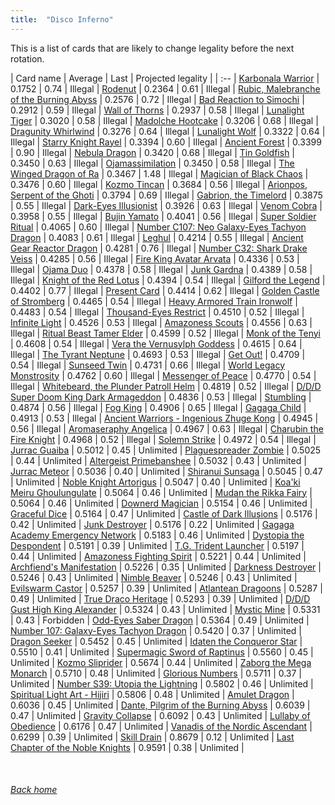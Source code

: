 ```yaml
---
title:  "Disco Inferno"
---
```


This is a list of cards that are likely to change legality before the next rotation.

| Card name | Average | Last | Projected legality |
| :-- |
[Karbonala Warrior](https://db.ygoprodeck.com/card/?search=Karbonala%20Warrior) | 0.1752 | 0.74 | Illegal |
[Rodenut](https://db.ygoprodeck.com/card/?search=Rodenut) | 0.2364 | 0.61 | Illegal |
[Rubic, Malebranche of the Burning Abyss](https://db.ygoprodeck.com/card/?search=Rubic,%20Malebranche%20of%20the%20Burning%20Abyss) | 0.2576 | 0.72 | Illegal |
[Bad Reaction to Simochi](https://db.ygoprodeck.com/card/?search=Bad%20Reaction%20to%20Simochi) | 0.2912 | 0.59 | Illegal |
[Wall of Thorns](https://db.ygoprodeck.com/card/?search=Wall%20of%20Thorns) | 0.2937 | 0.58 | Illegal |
[Lunalight Tiger](https://db.ygoprodeck.com/card/?search=Lunalight%20Tiger) | 0.3020 | 0.58 | Illegal |
[Madolche Hootcake](https://db.ygoprodeck.com/card/?search=Madolche%20Hootcake) | 0.3206 | 0.68 | Illegal |
[Dragunity Whirlwind](https://db.ygoprodeck.com/card/?search=Dragunity%20Whirlwind) | 0.3276 | 0.64 | Illegal |
[Lunalight Wolf](https://db.ygoprodeck.com/card/?search=Lunalight%20Wolf) | 0.3322 | 0.64 | Illegal |
[Starry Knight Rayel](https://db.ygoprodeck.com/card/?search=Starry%20Knight%20Rayel) | 0.3394 | 0.60 | Illegal |
[Ancient Forest](https://db.ygoprodeck.com/card/?search=Ancient%20Forest) | 0.3399 | 0.90 | Illegal |
[Nebula Dragon](https://db.ygoprodeck.com/card/?search=Nebula%20Dragon) | 0.3420 | 0.68 | Illegal |
[Tin Goldfish](https://db.ygoprodeck.com/card/?search=Tin%20Goldfish) | 0.3450 | 0.63 | Illegal |
[Ojamassimilation](https://db.ygoprodeck.com/card/?search=Ojamassimilation) | 0.3450 | 0.58 | Illegal |
[The Winged Dragon of Ra](https://db.ygoprodeck.com/card/?search=The%20Winged%20Dragon%20of%20Ra) | 0.3467 | 1.48 | Illegal |
[Magician of Black Chaos](https://db.ygoprodeck.com/card/?search=Magician%20of%20Black%20Chaos) | 0.3476 | 0.60 | Illegal |
[Kozmo Tincan](https://db.ygoprodeck.com/card/?search=Kozmo%20Tincan) | 0.3684 | 0.56 | Illegal |
[Arionpos, Serpent of the Ghoti](https://db.ygoprodeck.com/card/?search=Arionpos,%20Serpent%20of%20the%20Ghoti) | 0.3794 | 0.69 | Illegal |
[Gabrion, the Timelord](https://db.ygoprodeck.com/card/?search=Gabrion,%20the%20Timelord) | 0.3875 | 0.55 | Illegal |
[Dark-Eyes Illusionist](https://db.ygoprodeck.com/card/?search=Dark-Eyes%20Illusionist) | 0.3926 | 0.63 | Illegal |
[Venom Cobra](https://db.ygoprodeck.com/card/?search=Venom%20Cobra) | 0.3958 | 0.55 | Illegal |
[Bujin Yamato](https://db.ygoprodeck.com/card/?search=Bujin%20Yamato) | 0.4041 | 0.56 | Illegal |
[Super Soldier Ritual](https://db.ygoprodeck.com/card/?search=Super%20Soldier%20Ritual) | 0.4065 | 0.60 | Illegal |
[Number C107: Neo Galaxy-Eyes Tachyon Dragon](https://db.ygoprodeck.com/card/?search=Number%20C107:%20Neo%20Galaxy-Eyes%20Tachyon%20Dragon) | 0.4083 | 0.61 | Illegal |
[Leghul](https://db.ygoprodeck.com/card/?search=Leghul) | 0.4214 | 0.55 | Illegal |
[Ancient Gear Reactor Dragon](https://db.ygoprodeck.com/card/?search=Ancient%20Gear%20Reactor%20Dragon) | 0.4281 | 0.76 | Illegal |
[Number C32: Shark Drake Veiss](https://db.ygoprodeck.com/card/?search=Number%20C32:%20Shark%20Drake%20Veiss) | 0.4285 | 0.56 | Illegal |
[Fire King Avatar Arvata](https://db.ygoprodeck.com/card/?search=Fire%20King%20Avatar%20Arvata) | 0.4336 | 0.53 | Illegal |
[Ojama Duo](https://db.ygoprodeck.com/card/?search=Ojama%20Duo) | 0.4378 | 0.58 | Illegal |
[Junk Gardna](https://db.ygoprodeck.com/card/?search=Junk%20Gardna) | 0.4389 | 0.58 | Illegal |
[Knight of the Red Lotus](https://db.ygoprodeck.com/card/?search=Knight%20of%20the%20Red%20Lotus) | 0.4394 | 0.54 | Illegal |
[Gilford the Legend](https://db.ygoprodeck.com/card/?search=Gilford%20the%20Legend) | 0.4402 | 0.77 | Illegal |
[Present Card](https://db.ygoprodeck.com/card/?search=Present%20Card) | 0.4414 | 0.62 | Illegal |
[Golden Castle of Stromberg](https://db.ygoprodeck.com/card/?search=Golden%20Castle%20of%20Stromberg) | 0.4465 | 0.54 | Illegal |
[Heavy Armored Train Ironwolf](https://db.ygoprodeck.com/card/?search=Heavy%20Armored%20Train%20Ironwolf) | 0.4483 | 0.54 | Illegal |
[Thousand-Eyes Restrict](https://db.ygoprodeck.com/card/?search=Thousand-Eyes%20Restrict) | 0.4510 | 0.52 | Illegal |
[Infinite Light](https://db.ygoprodeck.com/card/?search=Infinite%20Light) | 0.4526 | 0.53 | Illegal |
[Amazoness Scouts](https://db.ygoprodeck.com/card/?search=Amazoness%20Scouts) | 0.4556 | 0.63 | Illegal |
[Ritual Beast Tamer Elder](https://db.ygoprodeck.com/card/?search=Ritual%20Beast%20Tamer%20Elder) | 0.4599 | 0.52 | Illegal |
[Monk of the Tenyi](https://db.ygoprodeck.com/card/?search=Monk%20of%20the%20Tenyi) | 0.4608 | 0.54 | Illegal |
[Vera the Vernusylph Goddess](https://db.ygoprodeck.com/card/?search=Vera%20the%20Vernusylph%20Goddess) | 0.4615 | 0.64 | Illegal |
[The Tyrant Neptune](https://db.ygoprodeck.com/card/?search=The%20Tyrant%20Neptune) | 0.4693 | 0.53 | Illegal |
[Get Out!](https://db.ygoprodeck.com/card/?search=Get%20Out!) | 0.4709 | 0.54 | Illegal |
[Sunseed Twin](https://db.ygoprodeck.com/card/?search=Sunseed%20Twin) | 0.4731 | 0.66 | Illegal |
[World Legacy Monstrosity](https://db.ygoprodeck.com/card/?search=World%20Legacy%20Monstrosity) | 0.4762 | 0.60 | Illegal |
[Messenger of Peace](https://db.ygoprodeck.com/card/?search=Messenger%20of%20Peace) | 0.4770 | 0.54 | Illegal |
[Whitebeard, the Plunder Patroll Helm](https://db.ygoprodeck.com/card/?search=Whitebeard,%20the%20Plunder%20Patroll%20Helm) | 0.4819 | 0.52 | Illegal |
[D/D/D Super Doom King Dark Armageddon](https://db.ygoprodeck.com/card/?search=D/D/D%20Super%20Doom%20King%20Dark%20Armageddon) | 0.4836 | 0.53 | Illegal |
[Stumbling](https://db.ygoprodeck.com/card/?search=Stumbling) | 0.4874 | 0.56 | Illegal |
[Fog King](https://db.ygoprodeck.com/card/?search=Fog%20King) | 0.4906 | 0.65 | Illegal |
[Gagaga Child](https://db.ygoprodeck.com/card/?search=Gagaga%20Child) | 0.4913 | 0.53 | Illegal |
[Ancient Warriors - Ingenious Zhuge Kong](https://db.ygoprodeck.com/card/?search=Ancient%20Warriors%20-%20Ingenious%20Zhuge%20Kong) | 0.4945 | 0.56 | Illegal |
[Aromaseraphy Angelica](https://db.ygoprodeck.com/card/?search=Aromaseraphy%20Angelica) | 0.4967 | 0.63 | Illegal |
[Charubin the Fire Knight](https://db.ygoprodeck.com/card/?search=Charubin%20the%20Fire%20Knight) | 0.4968 | 0.52 | Illegal |
[Solemn Strike](https://db.ygoprodeck.com/card/?search=Solemn%20Strike) | 0.4972 | 0.54 | Illegal |
[Jurrac Guaiba](https://db.ygoprodeck.com/card/?search=Jurrac%20Guaiba) | 0.5012 | 0.45 | Unlimited |
[Plaguespreader Zombie](https://db.ygoprodeck.com/card/?search=Plaguespreader%20Zombie) | 0.5025 | 0.44 | Unlimited |
[Altergeist Primebanshee](https://db.ygoprodeck.com/card/?search=Altergeist%20Primebanshee) | 0.5032 | 0.43 | Unlimited |
[Jurrac Meteor](https://db.ygoprodeck.com/card/?search=Jurrac%20Meteor) | 0.5036 | 0.40 | Unlimited |
[Shiranui Sunsaga](https://db.ygoprodeck.com/card/?search=Shiranui%20Sunsaga) | 0.5045 | 0.47 | Unlimited |
[Noble Knight Artorigus](https://db.ygoprodeck.com/card/?search=Noble%20Knight%20Artorigus) | 0.5047 | 0.40 | Unlimited |
[Koa'ki Meiru Ghoulungulate](https://db.ygoprodeck.com/card/?search=Koa'ki%20Meiru%20Ghoulungulate) | 0.5064 | 0.46 | Unlimited |
[Mudan the Rikka Fairy](https://db.ygoprodeck.com/card/?search=Mudan%20the%20Rikka%20Fairy) | 0.5064 | 0.46 | Unlimited |
[Downerd Magician](https://db.ygoprodeck.com/card/?search=Downerd%20Magician) | 0.5154 | 0.46 | Unlimited |
[Graceful Dice](https://db.ygoprodeck.com/card/?search=Graceful%20Dice) | 0.5164 | 0.47 | Unlimited |
[Castle of Dark Illusions](https://db.ygoprodeck.com/card/?search=Castle%20of%20Dark%20Illusions) | 0.5176 | 0.42 | Unlimited |
[Junk Destroyer](https://db.ygoprodeck.com/card/?search=Junk%20Destroyer) | 0.5176 | 0.22 | Unlimited |
[Gagaga Academy Emergency Network](https://db.ygoprodeck.com/card/?search=Gagaga%20Academy%20Emergency%20Network) | 0.5183 | 0.46 | Unlimited |
[Dystopia the Despondent](https://db.ygoprodeck.com/card/?search=Dystopia%20the%20Despondent) | 0.5191 | 0.39 | Unlimited |
[T.G. Trident Launcher](https://db.ygoprodeck.com/card/?search=T.G.%20Trident%20Launcher) | 0.5197 | 0.44 | Unlimited |
[Amazoness Fighting Spirit](https://db.ygoprodeck.com/card/?search=Amazoness%20Fighting%20Spirit) | 0.5221 | 0.44 | Unlimited |
[Archfiend's Manifestation](https://db.ygoprodeck.com/card/?search=Archfiend's%20Manifestation) | 0.5226 | 0.35 | Unlimited |
[Darkness Destroyer](https://db.ygoprodeck.com/card/?search=Darkness%20Destroyer) | 0.5246 | 0.43 | Unlimited |
[Nimble Beaver](https://db.ygoprodeck.com/card/?search=Nimble%20Beaver) | 0.5246 | 0.43 | Unlimited |
[Evilswarm Castor](https://db.ygoprodeck.com/card/?search=Evilswarm%20Castor) | 0.5257 | 0.39 | Unlimited |
[Atlantean Dragoons](https://db.ygoprodeck.com/card/?search=Atlantean%20Dragoons) | 0.5287 | 0.49 | Unlimited |
[True Draco Heritage](https://db.ygoprodeck.com/card/?search=True%20Draco%20Heritage) | 0.5293 | 0.39 | Unlimited |
[D/D/D Gust High King Alexander](https://db.ygoprodeck.com/card/?search=D/D/D%20Gust%20High%20King%20Alexander) | 0.5324 | 0.43 | Unlimited |
[Mystic Mine](https://db.ygoprodeck.com/card/?search=Mystic%20Mine) | 0.5331 | 0.43 | Forbidden |
[Odd-Eyes Saber Dragon](https://db.ygoprodeck.com/card/?search=Odd-Eyes%20Saber%20Dragon) | 0.5364 | 0.49 | Unlimited |
[Number 107: Galaxy-Eyes Tachyon Dragon](https://db.ygoprodeck.com/card/?search=Number%20107:%20Galaxy-Eyes%20Tachyon%20Dragon) | 0.5420 | 0.37 | Unlimited |
[Dragon Seeker](https://db.ygoprodeck.com/card/?search=Dragon%20Seeker) | 0.5452 | 0.45 | Unlimited |
[Idaten the Conqueror Star](https://db.ygoprodeck.com/card/?search=Idaten%20the%20Conqueror%20Star) | 0.5510 | 0.41 | Unlimited |
[Supermagic Sword of Raptinus](https://db.ygoprodeck.com/card/?search=Supermagic%20Sword%20of%20Raptinus) | 0.5560 | 0.45 | Unlimited |
[Kozmo Sliprider](https://db.ygoprodeck.com/card/?search=Kozmo%20Sliprider) | 0.5674 | 0.44 | Unlimited |
[Zaborg the Mega Monarch](https://db.ygoprodeck.com/card/?search=Zaborg%20the%20Mega%20Monarch) | 0.5710 | 0.48 | Unlimited |
[Glorious Numbers](https://db.ygoprodeck.com/card/?search=Glorious%20Numbers) | 0.5711 | 0.37 | Unlimited |
[Number S39: Utopia the Lightning](https://db.ygoprodeck.com/card/?search=Number%20S39:%20Utopia%20the%20Lightning) | 0.5802 | 0.46 | Unlimited |
[Spiritual Light Art - Hijiri](https://db.ygoprodeck.com/card/?search=Spiritual%20Light%20Art%20-%20Hijiri) | 0.5806 | 0.48 | Unlimited |
[Amulet Dragon](https://db.ygoprodeck.com/card/?search=Amulet%20Dragon) | 0.6036 | 0.45 | Unlimited |
[Dante, Pilgrim of the Burning Abyss](https://db.ygoprodeck.com/card/?search=Dante,%20Pilgrim%20of%20the%20Burning%20Abyss) | 0.6039 | 0.47 | Unlimited |
[Gravity Collapse](https://db.ygoprodeck.com/card/?search=Gravity%20Collapse) | 0.6092 | 0.43 | Unlimited |
[Lullaby of Obedience](https://db.ygoprodeck.com/card/?search=Lullaby%20of%20Obedience) | 0.6176 | 0.47 | Unlimited |
[Vanadis of the Nordic Ascendant](https://db.ygoprodeck.com/card/?search=Vanadis%20of%20the%20Nordic%20Ascendant) | 0.6299 | 0.39 | Unlimited |
[Skill Drain](https://db.ygoprodeck.com/card/?search=Skill%20Drain) | 0.8679 | 0.12 | Unlimited |
[Last Chapter of the Noble Knights](https://db.ygoprodeck.com/card/?search=Last%20Chapter%20of%20the%20Noble%20Knights) | 0.9591 | 0.38 | Unlimited |

<br>

###### [Back home](index)